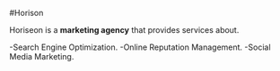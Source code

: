 #Horison 

Horiseon is a **marketing agency** that provides services about.

-Search Engine Optimization.
-Online Reputation Management.
-Social Media Marketing.

